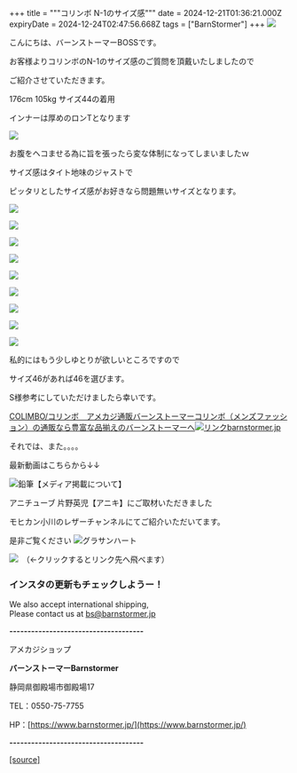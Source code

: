 +++
title = """コリンボ N-1のサイズ感"""
date = 2024-12-21T01:36:21.000Z
expiryDate = 2024-12-24T02:47:56.668Z
tags = ["BarnStormer"]
+++
[![](https://stat.ameba.jp/user_images/20231023/16/barnstormer-go/b2/03/p/o0420015015354743273.png)](https://ameblo.jp/barnstormer-go/entry-12825670498.html)

こんにちは、バーンストーマーBOSSです。

お客様よりコリンボのN-1のサイズ感のご質問を頂戴いたしましたので

ご紹介させていただきます。

176cm 105kg サイズ44の着用

インナーは厚めのロンTとなります

[![](https://stat.ameba.jp/user_images/20241221/10/barnstormer-go/5f/66/j/o0500075015523851686.jpg)](https://stat.ameba.jp/user_images/20241221/10/barnstormer-go/5f/66/j/o0500075015523851686.jpg)

お腹をヘコませる為に旨を張ったら変な体制になってしまいましたｗ

サイズ感はタイト地味のジャストで

ピッタリとしたサイズ感がお好きなら問題無いサイズとなります。

[![](https://stat.ameba.jp/user_images/20241221/10/barnstormer-go/a3/9f/j/o0500075015523851687.jpg)](https://stat.ameba.jp/user_images/20241221/10/barnstormer-go/a3/9f/j/o0500075015523851687.jpg)

[![](https://stat.ameba.jp/user_images/20241221/10/barnstormer-go/d9/d1/j/o0500075015523851688.jpg)](https://stat.ameba.jp/user_images/20241221/10/barnstormer-go/d9/d1/j/o0500075015523851688.jpg)

[![](https://stat.ameba.jp/user_images/20241221/10/barnstormer-go/0f/fb/j/o0500075015523851689.jpg)](https://stat.ameba.jp/user_images/20241221/10/barnstormer-go/0f/fb/j/o0500075015523851689.jpg)

[![](https://stat.ameba.jp/user_images/20241221/10/barnstormer-go/89/80/j/o0500075015523851693.jpg)](https://stat.ameba.jp/user_images/20241221/10/barnstormer-go/89/80/j/o0500075015523851693.jpg)

[![](https://stat.ameba.jp/user_images/20241221/10/barnstormer-go/e8/bd/j/o0500075015523851691.jpg)](https://stat.ameba.jp/user_images/20241221/10/barnstormer-go/e8/bd/j/o0500075015523851691.jpg)

[![](https://stat.ameba.jp/user_images/20241221/10/barnstormer-go/c3/b0/j/o0500075015523851696.jpg)](https://stat.ameba.jp/user_images/20241221/10/barnstormer-go/c3/b0/j/o0500075015523851696.jpg)

[![](https://stat.ameba.jp/user_images/20241221/10/barnstormer-go/f3/3b/j/o0500075015523851698.jpg)](https://stat.ameba.jp/user_images/20241221/10/barnstormer-go/f3/3b/j/o0500075015523851698.jpg)

[![](https://stat.ameba.jp/user_images/20241221/10/barnstormer-go/75/bf/j/o0500075015523851694.jpg)](https://stat.ameba.jp/user_images/20241221/10/barnstormer-go/75/bf/j/o0500075015523851694.jpg)

[![](https://stat.ameba.jp/user_images/20241221/10/barnstormer-go/01/3f/j/o0500075015523851701.jpg)](https://stat.ameba.jp/user_images/20241221/10/barnstormer-go/01/3f/j/o0500075015523851701.jpg)

私的にはもう少しゆとりが欲しいところですので

サイズ46があれば46を選びます。

S様参考にしていただけましたら幸いです。

[COLIMBO/コリンボ　アメカジ通販バーンストーマーコリンボ（メンズファッション）の通販なら豊富な品揃えのバーンストーマーへ![リンク](https://c.stat100.ameba.jp/ameblo/symbols/v3.20.0/svg/gray/editor_link.svg)barnstormer.jp](https://barnstormer.jp/view/category/ct33)

それでは、また。。。。

最新動画はこちらから↓↓

![鉛筆](https://stat100.ameba.jp/blog/ucs/img/char/char3/519.png)【メディア掲載について】

アニチューブ 片野英児【アニキ】にご取材いただきました

モヒカン小川のレザーチャンネルにてご紹介いただいてます。

是非ご覧ください ![グラサンハート](https://stat100.ameba.jp/blog/ucs/img/char/char3/148.png)

[![](https://stat.ameba.jp/user_images/20230412/16/barnstormer-go/6a/23/p/o0108010815269242493.png)](https://www.instagram.com/barnstormer_daily/)　（←クリックするとリンク先へ飛べます）

### インスタの更新もチェックしようー！

We also accept international shipping,  
Please contact us at bs@barnstormer.jp

**\-------------------------------------**

アメカジショップ

**バーンストーマーBarnstormer**

静岡県御殿場市御殿場17

TEL：0550-75-7755

HP：[https://www.barnstormer.jp/](https://www.barnstormer.jp/)

**\-------------------------------------**

[[source]](https://ameblo.jp/barnstormer-go/entry-12879442003.html)
